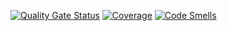 [![Quality Gate Status](https://sonarcloud.io/api/project_badges/measure?project=fantastic-couscous&metric=alert_status)](https://sonarcloud.io/dashboard?id=fantastic-couscous)
[![Coverage](https://sonarcloud.io/api/project_badges/measure?project=fantastic-couscous&metric=coverage)](https://sonarcloud.io/dashboard?id=fantastic-couscous)
[![Code Smells](https://sonarcloud.io/api/project_badges/measure?project=fantastic-couscous&metric=code_smells)](https://sonarcloud.io/dashboard?id=fantastic-couscous)
